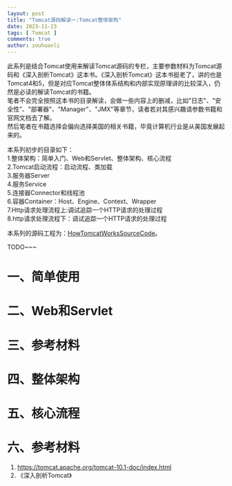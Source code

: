 ```yaml
---
layout: post
title: "Tomcat源码解读一:Tomcat整体架构"
date: 2023-11-23
tags: [ Tomcat ]
comments: true
author: zouhuanli
---
```


此系列是结合Tomcat使用来解读Tomcat源码的专栏，主要参数材料为Tomcat源码和《深入剖析Tomcat》这本书。《深入剖析Tomcat》这本书挺老了，讲的也是Tomcat4和5，但是对应Tomcat整体体系结构和内部实现原理讲的比较深入，仍然是必读的解读Tomcat的书籍。<br>
笔者不会完全按照这本书的目录解读，会做一些内容上的删减，比如"日志"、"安全性”、"部署器"、"Manager"、"JMX"等章节，读者若对其感兴趣请参数书籍和官网文档去了解。<br>
然后笔者在书籍选择会偏向选择美国的相关书籍，毕竟计算机行业是从美国发展起来的。<br>

本系列初步的目录如下：<br>
1.整体架构：简单入门、Web和Servlet、整体架构、核心流程<br>
2.Tomcat启动流程：启动流程、类加载<br>
3.服务器Server<br>
4.服务Service<br>
5.连接器Connector和线程池<br>
6.容器Container：Host、Engine、Context、Wrapper<br>
7.Http请求处理流程上:调试追踪一个HTTP请求的处理过程<br>
8.http请求处理流程下：调试追踪一个HTTP请求的处理过程<br>

本系列的源码工程为：[HowTomcatWorksSourceCode](https://github.com/zouhuanli/HowTomcatWorksSourceCode.git)。


TODO~~~

# 一、简单使用

# 二、Web和Servlet

# 三、参考材料

# 四、整体架构

# 五、核心流程

# 六、参考材料

1. https://tomcat.apache.org/tomcat-10.1-doc/index.html  <br>
2. 《深入剖析Tomcat》 <br>


